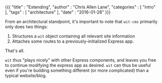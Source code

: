 {{{
"title"      : "Extending",
"author"     : "Chris Allen Lane",
"categories" : [ "intro" ],
"tags"       : [ "architecture" ],
"date"       : "2016-01-28"
}}}

From an architectural standpoint, it's important to note that `wit-cms`
primarily only does two things:

1. Structures a `wit` object containing all relevant site information
2. Attaches some routes to a previously-initialized Express app.

<!--more-->

That's all.

`wit` thus "plays nicely" with other Express components, and leaves you free to
continue modifying the express app as desired. `wit` can thus be useful even if
you're building something different (or more complicated) than a typical
website/blog.
